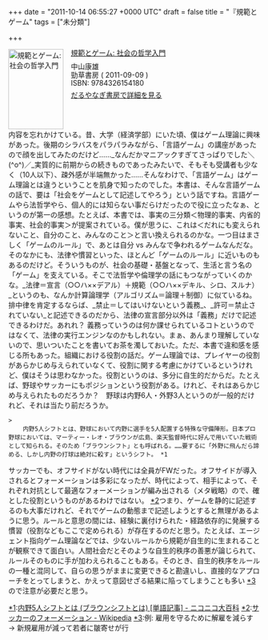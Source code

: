 
+++
date = "2011-10-14 06:55:27 +0000 UTC"
draft = false
title = "『規範とゲーム"
tags = ["未分類"]

+++
<div class="mm-middle" style="margin-bottom:0px;"><div class="mm-image" style="float:left;"><a href="http://www.amazon.co.jp/exec/obidos/ASIN/4326154187/bestylesnet-22/ref=nosim" target="_blank"><img src="http://ecx.images-amazon.com/images/I/41pgaCDNPWL._SL160_.jpg" alt="規範とゲーム: 社会の哲学入門" title="規範とゲーム: 社会の哲学入門" width="110" height="160" border="0"/></a></div><div class="mm-content" style="float:left;margin-left:15px;line-height:120%"><div class="mm-title" style="line-height:120%"><a href="http://www.amazon.co.jp/exec/obidos/ASIN/4326154187/bestylesnet-22/ref=nosim" target="_blank">規範とゲーム: 社会の哲学入門</a></div><div class="mm-detail" style="margin-top:10px;">中山康雄<br/>勁草書房 ( 2011-09-09 )<br/>ISBN: 9784326154180<br/><div style="margin:7px 0px"><a href="http://mediamarker.net/u/daruyanagi/?asin=4326154187" target="_blank">だるやなぎ書房で詳細を見る</a></div></div></div><div style="clear:left"></div></div>内容を忘れかけている。昔、大学（経済学部）にいた頃、僕はゲーム理論に興味があった。後期のシラバスをパラパラみながら、「言語ゲーム」の講座があったので顔を出してみたのだけど……_なんだかマニアックすぎてさっぱりでした＼(^o^)／_実質的に前期からの続きものであったみたいで、そもそも受講者も少なく（10人以下）、疎外感が半端無かった……そんなわけで、「言語ゲーム」はゲーム理論とは違うということを肌身で知ったのでした。本書は、そんな言語ゲームの話で、要は「社会をゲームとして記述してやろう」という話ですね。言語ゲームやら法哲学やら、個人的には知らない事だらけだったので役に立ったなぁ、というのが第一の感想。たとえば、本書では、事実の三分類＜物理的事実、内省的事実、社会的事実＞が提案されている。僕が思うに、これは＜だれにも変えられないこと、自分のこと、みんなのこと＞と言い換えられるのかな。一つ目はまさしく「ゲームのルール」で、あとは自分 vs みんなで争われるゲームなんだな。そのなかにも、法律や慣習といった、ほとんど「ゲームのルール」に近いものもあるのだけど。そういうものが、社会の基礎・基盤となって、生活と言う名の「ゲーム」を支えている。そこで法哲学や倫理学の話にもつながっていくのかな。_法律＝宣言（○○ハ××デアル）＋規範（○○ハ××デキル、シロ、スルナ）_というのも、なんか計算論理学（アルゴリズム＝論理＋制御）に似ているね。排中律を肯定するならば、_禁止＝してはいけないという義務_、_許可＝禁止されていない_と記述できるのだから、法律の宣言部分以外は「義務」だけで記述できるわけだ。あれれ？ 義務っていうのは何か課せられているコトというのではなくて、法律の実行エンジンなのかもしれない。まぁ、あんまり理解していないので、思いついたことを書いてお茶を濁しておいた。ただ、本書で違和感を感じる所もあった。組織における役割の話だ。ゲーム理論では、プレイヤーの役割があらかじめ与えられていなくて、役割に関する考慮にかけているというけれど、僕はそうは思わなかった。役割というのは、多分に自生的だからだ。たとえば、野球やサッカーにもポジションという役割がある。けれど、それはあらかじめ与えられたものだろうか？　野球は内野6人・外野3人というのが一般的だけれど、それは当たり前だろうか。

    >
        内野5人シフトとは、野球において内野に選手を5人配置する特殊な守備陣形。日本プロ野球においては、マーティー・レオ・ブラウンが広島、楽天監督時代に好んで用いていた戦術として知られる。そのため「ブラウンシフト」とも呼ばれる。……要するに「外野に飛んだら諦める、しかし内野の打球は絶対に殺す」というシフト。 *1 

        
    
サッカーでも、オフサイドがない時代には全員がFWだった。オフサイドが導入されるとフォーメーションは多彩になったが、時代によって、相手によって、それぞれ対抗として最適なフォーメーションが編み出される（メタ戦略）ので、確とした役割というものがあるわけではない。 <a href="#f2" name="fn2" title="サッカーのフォーメーション - Wikipedia">*2</a>つまり、ゲームを静的に記述するのも大事だけれど、それでゲームの動態まで記述しようとすると無理があるように思う。ルールと意思の間には、経験に裏付けられた・経路依存的に発展する慣習（役割などもここで定められる）が存在するのだと思う。たとえば、エージェント指向ゲーム理論などでは、少ないルールから規範が自生的に生まれることが観察できて面白い。人間社会だとそのような自生的秩序の善悪が論じられて、ルールそのものに手が加わえられることもある。そのとき、自生的秩序をルールの一種と混同して、自らの思うがままに変更できると勘違いし、直接的なアプローチをとってしまうと、かえって意図せざる結果に陥ってしまうことも多い <a href="#f3" name="fn3" title="例: 雇用を守るために解雇を減らす → 新規雇用が減って若者に皺寄せが行">*3</a> ので注意が必要だと思う。
<div class="footnote">
<a href="#fn1" name="f1" class="footnote-number">*1</a><span class="footnote-delimiter">:</span><span class="footnote-text"><a href="">内野5人シフトとは (ブラウンシフトとは) [単語記事] - ニコニコ大百科</a></span>
<a href="#fn2" name="f2" class="footnote-number">*2</a><span class="footnote-delimiter">:</span><span class="footnote-text"><a href="http://ja.wikipedia.org/wiki/%E3%82%B5%E3%83%83%E3%82%AB%E3%83%BC%E3%81%AE%E3%83%95%E3%82%A9%E3%83%BC%E3%83%A1%E3%83%BC%E3%82%B7%E3%83%A7%E3%83%B3">サッカーのフォーメーション - Wikipedia</a></span>
<a href="#fn3" name="f3" class="footnote-number">*3</a><span class="footnote-delimiter">:</span><span class="footnote-text">例: 雇用を守るために解雇を減らす → 新規雇用が減って若者に皺寄せが行</span>
</div>

